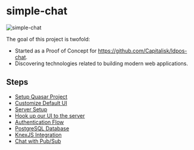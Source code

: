 # simple-chat

![simple-chat](doc/assets/simple-chat640.apng)

The goal of this project is twofold:

* Started as a Proof of Concept for <https://github.com/Capitalisk/ldpos-chat>.
* Discovering technologies related to building modern web applications.

## Steps

* [Setup Quasar Project](doc/step01.md)
* [Customize Default UI](doc/step02.md)
* [Server Setup](doc/step03.md)
* [Hook up our UI to the server](doc/step04.md)
* [Authentication Flow](doc/step05.md)
* [PostgreSQL Database](doc/step06.md)
* [KnexJS Integration](doc/step07.md)
* [Chat with Pub/Sub](doc/step08.md)
